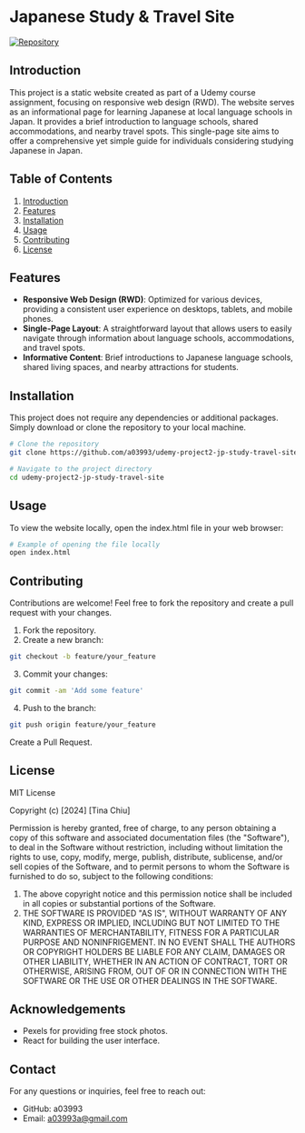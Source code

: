 # Japanese Study & Travel Site

[![Repository](https://img.shields.io/badge/GitHub-Repo-blue?style=flat-square&logo=github)](https://github.com/a03993/udemy-project2-jp-study-travel-site)

## Introduction

This project is a static website created as part of a Udemy course assignment, focusing on responsive web design (RWD). The website serves as an informational page for learning Japanese at local language schools in Japan. It provides a brief introduction to language schools, shared accommodations, and nearby travel spots. This single-page site aims to offer a comprehensive yet simple guide for individuals considering studying Japanese in Japan.

## Table of Contents

1. [Introduction](#introduction)
2. [Features](#features)
3. [Installation](#installation)
4. [Usage](#usage)
5. [Contributing](#contributing)
6. [License](#license)

## Features

- **Responsive Web Design (RWD)**: Optimized for various devices, providing a consistent user experience on desktops, tablets, and mobile phones.
- **Single-Page Layout**: A straightforward layout that allows users to easily navigate through information about language schools, accommodations, and travel spots.
- **Informative Content**: Brief introductions to Japanese language schools, shared living spaces, and nearby attractions for students.

## Installation

This project does not require any dependencies or additional packages. Simply download or clone the repository to your local machine.

```bash
# Clone the repository
git clone https://github.com/a03993/udemy-project2-jp-study-travel-site.git

# Navigate to the project directory
cd udemy-project2-jp-study-travel-site
```

## Usage

To view the website locally, open the index.html file in your web browser:
```bash
# Example of opening the file locally
open index.html
```

## Contributing

Contributions are welcome! Feel free to fork the repository and create a pull request with your changes.

1. Fork the repository.
2. Create a new branch:
```bash
git checkout -b feature/your_feature
```
3. Commit your changes:
```bash
git commit -am 'Add some feature'
```
4. Push to the branch:
```bash
git push origin feature/your_feature
```
Create a Pull Request.

## License

MIT License

Copyright (c) [2024] [Tina Chiu]

Permission is hereby granted, free of charge, to any person obtaining a copy of this software and associated documentation files (the "Software"), to deal in the Software without restriction, including without limitation the rights to use, copy, modify, merge, publish, distribute, sublicense, and/or sell copies of the Software, and to permit persons to whom the Software is furnished to do so, subject to the following conditions:

1. The above copyright notice and this permission notice shall be included in all copies or substantial portions of the Software.
2. THE SOFTWARE IS PROVIDED "AS IS", WITHOUT WARRANTY OF ANY KIND, EXPRESS OR IMPLIED, INCLUDING BUT NOT LIMITED TO THE WARRANTIES OF MERCHANTABILITY, FITNESS FOR A PARTICULAR PURPOSE AND NONINFRIGEMENT. IN NO EVENT SHALL THE AUTHORS OR COPYRIGHT HOLDERS BE LIABLE FOR ANY CLAIM, DAMAGES OR OTHER LIABILITY, WHETHER IN AN ACTION OF CONTRACT, TORT OR OTHERWISE, ARISING FROM, OUT OF OR IN CONNECTION WITH THE SOFTWARE OR THE USE OR OTHER DEALINGS IN THE SOFTWARE.

## Acknowledgements

- Pexels for providing free stock photos.
- React for building the user interface.

## Contact

For any questions or inquiries, feel free to reach out:

- GitHub: a03993
- Email: a03993a@gmail.com
